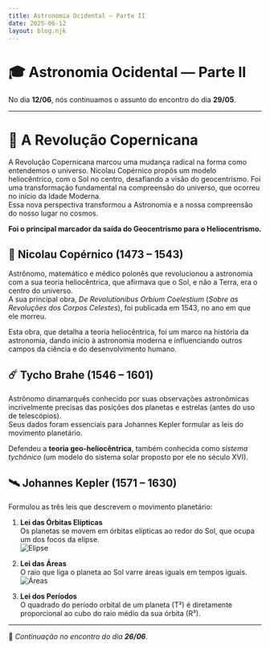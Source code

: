 ```yaml
---
title: Astronomia Ocidental — Parte II
date: 2025-06-12
layout: blog.njk
---
```


# 🎓 Astronomia Ocidental — Parte II

No dia **12/06**, nós continuamos o assunto do encontro do dia **29/05**.

---

# 🚩 A Revolução Copernicana

A Revolução Copernicana marcou uma mudança radical na forma como entendemos o universo. Nicolau Copérnico propôs um modelo heliocêntrico, com o Sol no centro, 
desafiando a visão do geocentrismo. Foi uma transformação fundamental na compreensão do universo, que ocorreu no início da Idade Moderna.  
Essa nova perspectiva transformou a Astronomia e a nossa compreensão do nosso lugar no cosmos.  

**Foi o principal marcador da saída do Geocentrismo para o Heliocentrismo.**

## 🌌 Nicolau Copérnico (1473 – 1543)

Astrônomo, matemático e médico polonês que revolucionou a astronomia com a sua teoria heliocêntrica, que afirmava que o Sol, e não a Terra, era o centro do universo.  
A sua principal obra, *De Revolutionibus Orbium Coelestium* (*Sobre as Revoluções dos Corpos Celestes*), foi publicada em 1543, no ano em que ele morreu.  

Esta obra, que detalha a teoria heliocêntrica, foi um marco na história da astronomia, dando início à astronomia moderna e influenciando outros campos da ciência e do desenvolvimento humano. 

## ☄️ Tycho Brahe (1546 – 1601)

Astrônomo dinamarquês conhecido por suas observações astronômicas incrivelmente precisas das posições dos planetas e estrelas (antes do uso de telescópios).  
Seus dados foram essenciais para Johannes Kepler formular as leis do movimento planetário.  

Defendeu a **teoria geo-heliocêntrica**, também conhecida como *sistema tychônico* (um modelo do sistema solar proposto por ele no século XVI).

## 🛰️ Johannes Kepler (1571 – 1630)

Formulou as três leis que descrevem o movimento planetário:

1. **Lei das Órbitas Elípticas**  
   Os planetas se movem em órbitas elípticas ao redor do Sol, que ocupa um dos focos da elipse.  
   ![Elipse](../img/primeiraleidekepler.png)

2. **Lei das Áreas**  
   O raio que liga o planeta ao Sol varre áreas iguais em tempos iguais.  
   ![Áreas](../img/elipsejohanneskepler.jpg)

3. **Lei dos Períodos**  
   O quadrado do período orbital de um planeta (T²) é diretamente proporcional ao cubo do raio médio da sua órbita (R³).

---

📌 *Continuação no encontro do dia **26/06***.
